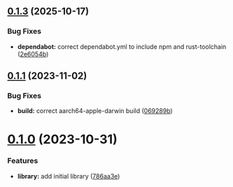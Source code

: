 ## [0.1.3](https://github.com/tamascsaba/node-rs-krb5/compare/v0.1.2...v0.1.3) (2025-10-17)


### Bug Fixes

* **dependabot:** correct dependabot.yml to include npm and rust-toolchain ([2e6054b](https://github.com/tamascsaba/node-rs-krb5/commit/2e6054b330a018ba3bbe75a18ada95bee2e89060))



## [0.1.1](https://github.com/tamascsaba/node-rs-krb5/compare/v0.1.0...v0.1.1) (2023-11-02)


### Bug Fixes

* **build:** correct aarch64-apple-darwin build ([069289b](https://github.com/tamascsaba/node-rs-krb5/commit/069289bb7c1926011479b682e966e7119d492aa6))



# [0.1.0](https://github.com/tamascsaba/node-rs-krb5/compare/786aa3e338f93afac5c239569da301ab046f8dd1...v0.1.0) (2023-10-31)


### Features

* **library:** add initial library ([786aa3e](https://github.com/tamascsaba/node-rs-krb5/commit/786aa3e338f93afac5c239569da301ab046f8dd1))



